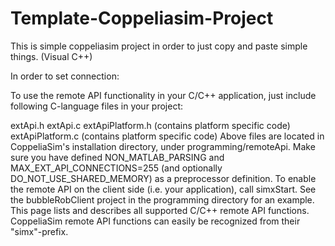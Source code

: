 # Template-Coppeliasim-Project
This is simple coppeliasim project in order to just copy and paste simple things. (Visual C++)


In order to set connection:

To use the remote API functionality in your C/C++ application, just include following C-language files in your project:

extApi.h
extApi.c
extApiPlatform.h (contains platform specific code)
extApiPlatform.c (contains platform specific code)
Above files are located in CoppeliaSim's installation directory, under programming/remoteApi. Make sure you have defined NON_MATLAB_PARSING and MAX_EXT_API_CONNECTIONS=255 (and optionally DO_NOT_USE_SHARED_MEMORY) as a preprocessor definition. To enable the remote API on the client side (i.e. your application), call simxStart. See the bubbleRobClient project in the programming directory for an example. This page lists and describes all supported C/C++ remote API functions. CoppeliaSim remote API functions can easily be recognized from their "simx"-prefix.

